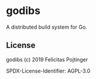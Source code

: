 # godibs

A distributed build system for Go.

## License

godibs (c) 2019 Felicitas Pojtinger

SPDX-License-Identifier: AGPL-3.0
